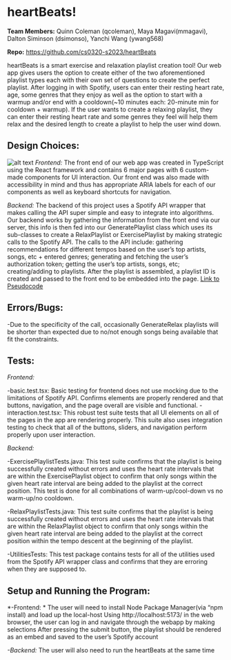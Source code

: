 
# heartBeats!
**Team Members:** Quinn Coleman (qcoleman), Maya Magavi(mmagavi), Dalton Siminson (dsimonso), Yanchi Wang (ywang568)

**Repo:** https://github.com/cs0320-s2023/heartBeats

heartBeats is a smart exercise and relaxation playlist creation tool! Our web app gives users the option to create either of the two aforementioned playlist types each with their own set of questions to create the perfect playlist. After logging in with Spotify, users can enter their resting heart rate, age, some genres that they enjoy as well as the option to start with a warmup and/or end with a cooldown(~10 minutes each: 20-minute min for cooldown + warmup). If the user wants to create a relaxing playlist, they can enter their resting heart rate and some genres they feel will help them relax and the desired length to create a playlist to help the user wind down.
 
## Design Choices:
![alt text](https://github.com/cs0320-s2023/heartBeats/blob/main/heartBeats%20.drawio.png)
*Frontend:*
The front end of our web app was created in TypeScript using the React framework and contains 6 major pages with 6 custom-made components for UI interaction. Our front end was also made with accessibility in mind and thus has appropriate ARIA labels for each of our components as well as keyboard shortcuts for navigation. 


*Backend:*
The backend of this project uses a Spotify API wrapper that makes calling the API super simple and easy to integrate into algorithms. Our backend works by gathering the information from the front end via our server, this info is then fed into our GeneratePlaylist class which uses its sub-classes to create a RelaxPlaylist or ExercisePlaylist by making strategic calls to the Spotify API. The calls to the API include: gathering recommendations for different tempos based on the user’s top artists, songs, etc + entered genres; generating and fetching the user’s authorization token; getting the user’s top artists, songs, etc; creating/adding to playlists. After the playlist is assembled, a playlist ID is created and passed to the front end to be embedded into the page.
[Link to Pseudocode](https://docs.google.com/document/d/1qbjPI3FvR3JpWzQsDao_2zjBzG7Y9lbstrW7J64F35w/edit?usp=sharing)


## Errors/Bugs:

-Due to the specificity of the call, occasionally GenerateRelax playlists will be shorter than expected due to no/not enough songs being available that fit the constraints.

## Tests:
*Frontend:*

-basic.test.tsx:
Basic testing for frontend does not use mocking due to the limitations of Spotify API. Confirms elements are properly rendered and that buttons, navigation, and the page overall are visible and functional.
-interaction.test.tsx:
This robust test suite tests that all UI elements on all of the pages in the app are rendering properly. This suite also uses integration testing to check that all of the buttons, sliders, and navigation perform properly upon user interaction.


*Backend:*

-ExercisePlaylistTests.java:
This test suite confirms that the playlist is being successfully created without errors and uses the heart rate intervals that are within the ExercisePlaylist object to confirm that only songs within the given heart rate interval are being added to the playlist at the correct position. This test is done for all combinations of warm-up/cool-down vs no warm-up/no cooldown.

-RelaxPlaylistTests.java:
This test suite confirms that the playlist is being successfully created without errors and uses the heart rate intervals that are within the RelaxPlaylist object to confirm that only songs within the given heart rate interval are being added to the playlist at the correct position within the tempo descent at the beginning of the playlist. 

-UtilitiesTests:
This test package contains tests for all of the utilities used from the Spotify API wrapper class and confirms that they are erroring when they are supposed to.


## Setup and Running the Program:

*-Frontend: *
The user will need to install Node Package Manager(via “npm install) and load up the local-host
Using http://localhost:5173/ in the web browser, the user can log in and navigate through the webapp by making selections
After pressing the submit button, the playlist should be rendered as an embed and saved to the user’s Spotify account

*-Backend:*
The user will also need to run the  heartBeats at the same time






